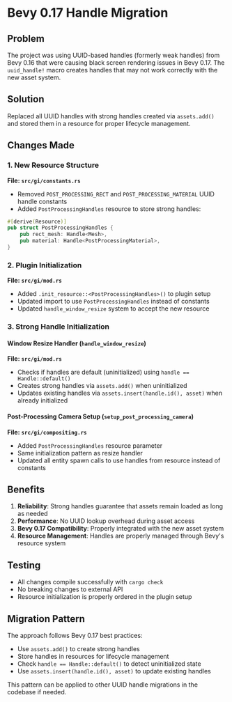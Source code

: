 
# Bevy 0.17 Handle Migration

## Problem
The project was using UUID-based handles (formerly weak handles) from Bevy 0.16 that were causing black screen rendering issues in Bevy 0.17. The `uuid_handle!` macro creates handles that may not work correctly with the new asset system.

## Solution
Replaced all UUID handles with strong handles created via `assets.add()` and stored them in a resource for proper lifecycle management.

## Changes Made

### 1. New Resource Structure
**File: `src/gi/constants.rs`**
- Removed `POST_PROCESSING_RECT` and `POST_PROCESSING_MATERIAL` UUID handle constants
- Added `PostProcessingHandles` resource to store strong handles:
```rust
#[derive(Resource)]
pub struct PostProcessingHandles {
    pub rect_mesh: Handle<Mesh>,
    pub material: Handle<PostProcessingMaterial>,
}
```

### 2. Plugin Initialization
**File: `src/gi/mod.rs`**
- Added `.init_resource::<PostProcessingHandles>()` to plugin setup
- Updated import to use `PostProcessingHandles` instead of constants
- Updated `handle_window_resize` system to accept the new resource

### 3. Strong Handle Initialization

#### Window Resize Handler (`handle_window_resize`)
**File: `src/gi/mod.rs`**
- Checks if handles are default (uninitialized) using `handle == Handle::default()`
- Creates strong handles via `assets.add()` when uninitialized
- Updates existing handles via `assets.insert(handle.id(), asset)` when already initialized

#### Post-Processing Camera Setup (`setup_post_processing_camera`)  
**File: `src/gi/compositing.rs`**
- Added `PostProcessingHandles` resource parameter
- Same initialization pattern as resize handler
- Updated all entity spawn calls to use handles from resource instead of constants

## Benefits

1. **Reliability**: Strong handles guarantee that assets remain loaded as long as needed
2. **Performance**: No UUID lookup overhead during asset access
3. **Bevy 0.17 Compatibility**: Properly integrated with the new asset system
4. **Resource Management**: Handles are properly managed through Bevy's resource system

## Testing
- All changes compile successfully with `cargo check`
- No breaking changes to external API
- Resource initialization is properly ordered in the plugin setup

## Migration Pattern
The approach follows Bevy 0.17 best practices:
- Use `assets.add()` to create strong handles
- Store handles in resources for lifecycle management
- Check `handle == Handle::default()` to detect uninitialized state
- Use `assets.insert(handle.id(), asset)` to update existing handles

This pattern can be applied to other UUID handle migrations in the codebase if needed.
